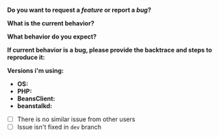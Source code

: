 **Do you want to request a _feature_ or report a _bug_?**

**What is the current behavior?**

**What behavior do you expect?**

**If current behavior is a bug, please provide the backtrace and steps to reproduce it:**

**Versions i'm using:**
- **OS:** 
- **PHP:**
- **BeansClient:**
- **beanstalkd:**


- [ ] There is no similar issue from other users
- [ ] Issue isn't fixed in `dev` branch
